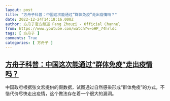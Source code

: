 ```yaml
---
layout: post
title: "方舟子科普：中国这次能通过“群体免疫”走出疫情吗？"
date: 2022-12-24T14:18:16.000Z
author: 方舟子官方频道 Fang Zhouzi - Official Channel
from: https://www.youtube.com/watch?v=oHP_74hrldc
tags: [ 方舟子 ]
comments: True
categories: [ 方舟子 ]
---
```

<!--1671891496000-->
[方舟子科普：中国这次能通过“群体免疫”走出疫情吗？](https://www.youtube.com/watch?v=oHP_74hrldc)
------

<div>
中国政府根据张文宏提供的假数据，试图通过自然感染形成“群体免疫”的方式，不惜代价尽快走出疫情，这个做法存在着一个很大的漏洞。
</div>
